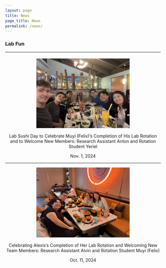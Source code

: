 ```yaml
---
layout: page
title: News
page_title: News
permalink: /news/
---
```


### Lab Fun
---
<div style="margin-top: 20px;"></div>

<div style="flex: 1; text-align: center;">
<img src="../pics/IMG_1767.jpg" alt="Lab Photo 1" style="max-width: 60%; height: auto;">

Lab Sushi Day to Celebrate Muyi (Felix)’s Completion of His Lab Rotation and to Welcome New Members: Research Assistant Anton and Rotation Student Yeriel

Nov. 1, 2024

---
<div style="flex: 1; text-align: center;">
<img src="../pics/IMG_1364.jpeg" alt="Lab Photo 1" style="max-width: 60%; height: auto;">

Celebrating Alexis’s Completion of Her Lab Rotation and Welcoming New Team Members: Research Assistant Alvin and Rotation Student Muyi (Felix)

Oct. 11, 2024
